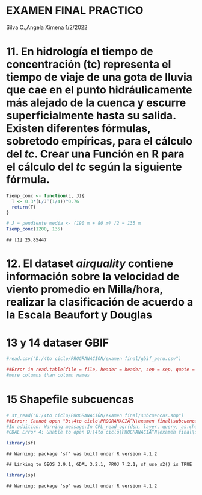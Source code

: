 EXAMEN FINAL PRACTICO
================
Silva C.,Angela Ximena
1/2/2022

# 11. En hidrología el tiempo de concentración (tc) representa el tiempo de viaje de una gota de lluvia que cae en el punto hidráulicamente más alejado de la cuenca y escurre superficialmente hasta su salida. Existen diferentes fórmulas, sobretodo empíricas, para el cálculo del *tc*. Crear una Función en R para el cálculo del *tc* según la siguiente fórmula.

``` r
Tiemp_conc <- function(L, J){
  T <- 0.3*(L/J^(1/4))^0.76
  return(T)
}

# J = pendiente media <- (190 m + 80 m) /2 = 135 m 
Tiemp_conc(1200, 135)
```

    ## [1] 25.85447

# 12. El dataset *airquality* contiene información sobre la velocidad de viento promedio en Milla/hora, realizar la clasificación de acuerdo a la Escala Beaufort y Douglas

# 13 y 14 dataser GBIF

``` r
#read.csv("D:/4to ciclo/PROGRANACIÓN/examen final/gbif_peru.csv") 

##Error in read.table(file = file, header = header, sep = sep, quote = quote,  : 
#more columns than column names
```

# 15 Shapefile subcuencas

``` r
# st_read("D:/4to ciclo/PROGRANACIÓN/examen final/subcuencas.shp")
##Error: Cannot open "D:\4to ciclo\PROGRANACIÃ“N\examen final\subcuencas.shp"; The source could be corrupt or not supported. See `st_drivers()` for a list of supported formats.
#In addition: Warning message:In CPL_read_ogr(dsn, layer, query, as.character(options), quiet,  :
#GDAL Error 4: Unable to open D:\4to ciclo\PROGRANACIÃ“N\examen final\subcuencas.shx or D:\4to ciclo\PROGRANACIÃ“N\examen final\subcuencas.SHX. Set SHAPE_RESTORE_SHX config option to YES to restore or create it.

library(sf)
```

    ## Warning: package 'sf' was built under R version 4.1.2

    ## Linking to GEOS 3.9.1, GDAL 3.2.1, PROJ 7.2.1; sf_use_s2() is TRUE

``` r
library(sp)
```

    ## Warning: package 'sp' was built under R version 4.1.2
